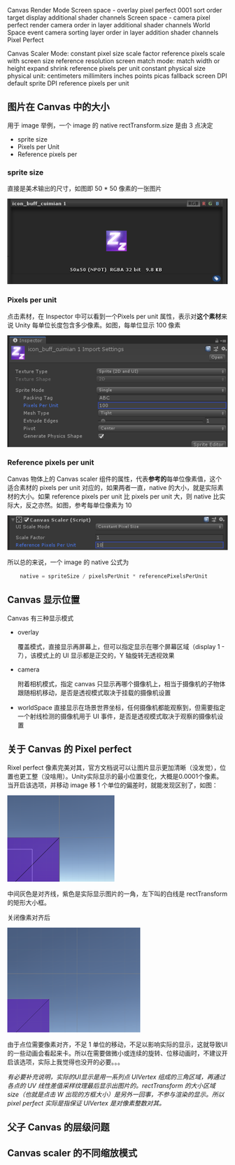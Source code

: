 Canvas
    Render Mode
        Screen space - overlay
            pixel perfect 0001
            sort order
            target display
            additional shader channels
        Screen space - camera
            pixel perfect
            render camera
            order in layer
            additional shader channels
        World Space
            event camera
            sorting layer
            order in layer
            addition shader channels
    Pixel Perfect  


Canvas Scaler
    Mode:
        constant pixel size
            scale factor
            reference pixels 
        scale with screen size
            reference resolution
            screen match mode:
                match width or height
                expand
                shrink
            reference pixels per unit
        constant physical size
            physical unit:
                centimeters
                millimiters
                inches
                points
                picas
            fallback screen DPI
            default sprite DPI
            reference pixels per unit

## 图片在 Canvas 中的大小

用于 image 举例，一个 image 的 native rectTransform.size 是由 3 点决定

* sprite size
* Pixels per Unit
* Reference pixels per

### sprite size

直接是美术输出的尺寸，如图即 50 * 50 像素的一张图片

![素材大小](imgs/图片属性.png)

### Pixels per unit

点击素材，在 Inspector 中可以看到一个Pixels per unit 属性，表示对**这个素材**来说 Unity 每单位长度包含多少像素。如图，每单位显示 100 像素

![单位像素](imgs/图片导入属性.png)

### Reference pixels per unit

Canvas 物体上的 Canvas scaler 组件的属性，代表**参考的**每单位像素值，这个适合素材的 pixels per unit 对应的，如果两者一直，native 的大小，就是实际素材的大小。如果 reference pixels per unit 比 pixels per unit 大，则 native 比实际大，反之亦然。如图，参考每单位像素为 10

![参考单位像素](imgs/canvsScale属性.png)

所以总的来说，一个 image 的 native 公式为

```C#
    native = spriteSize / pixelsPerUnit * referencePixelsPerUnit
```

## Canvas 显示位置

Canvas 有三种显示模式

* overlay

    覆盖模式，直接显示再屏幕上，但可以指定显示在哪个屏幕区域（display 1 - 7），该模式上的 UI 显示都是正交的，Y 轴旋转无透视效果
* camera

    附着相机模式，指定 canvas 只显示再哪个摄像机上，相当于摄像机的子物体跟随相机移动，是否是透视模式取决于挂载的摄像机设置

* worldSpace
    直接显示在场景世界坐标，任何摄像机都能观察到，但需要指定一个射线检测的摄像机用于 UI 事件，是否是透视模式取决于观察的摄像机设置

## 关于 Canvas 的 Pixel perfect

Rixel perfect 像素完美对其，官方文档说可以让图片显示更加清晰（没发觉），位置也更工整（没啥用）。Unity实际显示的最小位置变化，大概是0.0001个像素。当开启该选项，并移动 image 移 1 个单位的偏差时，就能发现区别了，如图：

![像素对其开启](imgs/pixelPerfect.png)

中间灰色是对齐线，紫色是实际显示图片的一角，左下叫的白线是 rectTransform 的矩形大小框。

关闭像素对齐后

![像素对其关闭](imgs/disablepixelPerfect.png)

由于点位需要像素对齐，不足 1 单位的移动，不足以影响实际的显示，这就导致UI的一些动画会看起来卡。所以在需要做微小或连续的旋转、位移动画时，不建议开启该选项，实际上我觉得也没开的必要。。。

*有必要补充说明，实际的UI显示是用一系列点 UIVertex 组成的三角区域，再通过各点的 UV 线性差值采样纹理最后显示出图片的。rectTransform 的大小区域 size（也就是点击 W 出现的方框大小）是另外一回事，不参与渲染的显示。所以 pixel perfect 实际是指保证 UIVertex 是对像素整数对其。*

## 父子 Canvas 的层级问题

## Canvas scaler 的不同缩放模式
